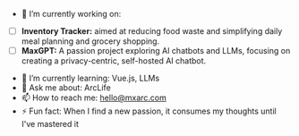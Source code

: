 - 🔭 I’m currently working on:
- [ ] **Inventory Tracker:** aimed at reducing food waste and simplifying daily meal planning and grocery shopping.
- [ ] **MaxGPT:** A passion project exploring AI chatbots and LLMs, focusing on creating a privacy-centric, self-hosted AI chatbot.

- 🌱 I’m currently learning: Vue.js, LLMs
- 💬 Ask me about: ArcLife
- 📫 How to reach me: hello@mxarc.com
- ⚡ Fun fact: When I find a new passion, it consumes my thoughts until I've mastered it
